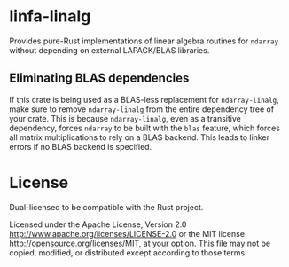 # linfa-linalg

Provides pure-Rust implementations of linear algebra routines for `ndarray` without depending on external LAPACK/BLAS libraries.

## Eliminating BLAS dependencies

If this crate is being used as a BLAS-less replacement for `ndarray-linalg`, make sure to remove `ndarray-linalg` from the entire dependency tree of your crate. This is because `ndarray-linalg`, even as a transitive dependency, forces `ndarray` to be built with the `blas` feature, which forces all matrix multiplications to rely on a BLAS backend. This leads to linker errors if no BLAS backend is specified.

# License
Dual-licensed to be compatible with the Rust project.

Licensed under the Apache License, Version 2.0 http://www.apache.org/licenses/LICENSE-2.0 or the MIT license http://opensource.org/licenses/MIT, at your option. This file may not be copied, modified, or distributed except according to those terms.
